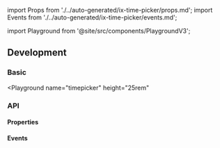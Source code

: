 import Props from './../auto-generated/ix-time-picker/props.md';
import Events from './../auto-generated/ix-time-picker/events.md';

import Playground from '@site/src/components/PlaygroundV3';

## Development

### Basic

<Playground
  name="timepicker"
  height="25rem"
  >
</Playground>

### API

#### Properties

<Props />

#### Events

<Events />

